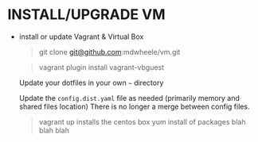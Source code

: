 INSTALL/UPGRADE VM
==================

- install or update Vagrant & Virtual Box

    
    > git clone git@github.com:mdwheele/vm.git
    
    > vagrant plugin install vagrant-vbguest
    
    Update your dotfiles in your own `~` directory 
    
    Update the `config.dist.yaml` file as needed (primarily memory and shared files location)  There is no longer a merge between config files.
    
    > vagrant up
        installs the centos box 
        yum install of packages
        blah blah blah
    
